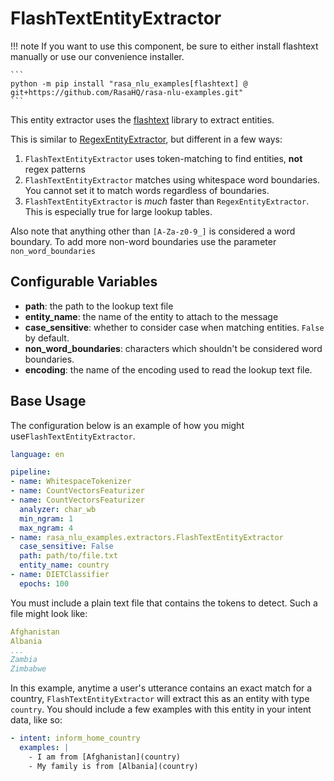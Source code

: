 # FlashTextEntityExtractor

!!! note
    If you want to use this component, be sure to either install flashtext manually
    or use our convenience installer.

    ```
    python -m pip install "rasa_nlu_examples[flashtext] @ git+https://github.com/RasaHQ/rasa-nlu-examples.git"
    ```

This entity extractor uses the [flashtext](https://flashtext.readthedocs.io/en/latest/) library
to extract entities.

This is similar to [RegexEntityExtractor](https://rasa.com/docs/rasa/components#regexentityextractor), but
different in a few ways:

1. `FlashTextEntityExtractor` uses token-matching to find entities, **not** regex patterns
2. `FlashTextEntityExtractor` matches using whitespace word boundaries. You cannot set it
to match words regardless of boundaries.
3. `FlashTextEntityExtractor` is *much* faster than `RegexEntityExtractor`. This is especially true
for large lookup tables.

Also note that anything other than `[A-Za-z0-9_]` is considered a word boundary. To add more non-word boundaries
use the parameter `non_word_boundaries`

## Configurable Variables

- **path**: the path to the lookup text file
- **entity_name**: the name of the entity to attach to the message
- **case_sensitive**: whether to consider case when matching entities. `False` by default.
- **non_word_boundaries**: characters which shouldn't be considered word boundaries.
- **encoding**: the name of the encoding used to read the lookup text file. 

## Base Usage

The configuration below is an example of how you might use`FlashTextEntityExtractor`.
```yaml
language: en

pipeline:
- name: WhitespaceTokenizer
- name: CountVectorsFeaturizer
- name: CountVectorsFeaturizer
  analyzer: char_wb
  min_ngram: 1
  max_ngram: 4
- name: rasa_nlu_examples.extractors.FlashTextEntityExtractor
  case_sensitive: False
  path: path/to/file.txt
  entity_name: country
- name: DIETClassifier
  epochs: 100
```
You must include a plain text file that contains the tokens to detect.
Such a file might look like:

```yaml
Afghanistan
Albania
...
Zambia
Zimbabwe
```

In this example, anytime a user's utterance contains an exact match for a country,
`FlashTextEntityExtractor` will extract this as an entity with type `country`. You should include a few examples with
this entity in your intent data, like so:

```yaml
- intent: inform_home_country
  examples: |
    - I am from [Afghanistan](country)
    - My family is from [Albania](country)
```
